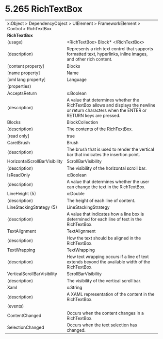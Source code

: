 <html dir="LTR" xmlns:mshelp="http://msdn.microsoft.com/mshelp" xmlns:ddue="http://ddue.schemas.microsoft.com/authoring/2003/5" xmlns:xlink="http://www.w3.org/1999/xlink" xmlns:tool="http://www.microsoft.com/tooltip">

<body>
 <input type="hidden" id="userDataCache" class="userDataStyle">
 <input type="hidden" id="hiddenScrollOffset">
 <img id="dropDownImage" style="display:none; height:0; width:0;" src="../local/drpdown.gif">
 <img id="dropDownHoverImage" style="display:none; height:0; width:0;" src="../local/drpdown_orange.gif">
 <img id="collapseImage" style="display:none; height:0; width:0;" src="../local/collapse.gif">
 <img id="expandImage" style="display:none; height:0; width:0;" src="../local/exp.gif">
 <img id="collapseAllImage" style="display:none; height:0; width:0;" src="../local/collall.gif">
 <img id="expandAllImage" style="display:none; height:0; width:0;" src="../local/expall.gif">
 <img id="copyImage" style="display:none; height:0; width:0;" src="../local/copycode.gif">
 <img id="copyHoverImage" style="display:none; height:0; width:0;" src="../local/copycodeHighlight.gif">
 <div id="header"><h1 class="heading">5.265 RichTextBox</h1></div>

 <div id="mainSection">
 <div id="mainBody">
 <div id="allHistory" class="saveHistory" onsave="saveAll()" onload="loadAll()"></div>
 <p xmlns:wsd="http://wsdev.schemas.microsoft.com/authoring/2008/2" xmlns:msxsl="urn:schemas-microsoft-com:xslt" xmlns:script="urn:script" xmlns:build="urn:build">
 </p>
 <div id="sectionSection0" class="section" name="collapseableSection">
 <content xmlns="http://ddue.schemas.microsoft.com/authoring/2003/5" xmlns:wsd="http://wsdev.schemas.microsoft.com/authoring/2008/2" xmlns:msxsl="urn:schemas-microsoft-com:xslt" xmlns:script="urn:script" xmlns:build="urn:build">
 </content>
 </div>
 <div id="sectionSection1" class="section" name="collapseableSection">
 <content xmlns="http://ddue.schemas.microsoft.com/authoring/2003/5" xmlns:wsd="http://wsdev.schemas.microsoft.com/authoring/2008/2" xmlns:msxsl="urn:schemas-microsoft-com:xslt" xmlns:script="urn:script" xmlns:build="urn:build">
 <table class="ProtocolAuthoredTable" xmlns="">
 <tr><td colspan="2">
<mshelp:link keywords="55aacd72-e114-4aa1-b774-3f7ded5e1f7d" tabindex="0">x:Object</mshelp:link> &gt; <mshelp:link keywords="c4d521a5-4c74-448c-997c-0e9e9c99e9b7" tabindex="0">DependencyObject</mshelp:link> &gt; <mshelp:link keywords="053e800a-9c26-4d47-8d3f-4262d9420ea6" tabindex="0">UIElement</mshelp:link> &gt; <mshelp:link keywords="77d2aa00-6f1c-4b4b-9b97-7292afdb6ba3" tabindex="0">FrameworkElement</mshelp:link> &gt; <mshelp:link keywords="71beb975-5456-404d-8b49-5ba1c8fe63de" tabindex="0">Control</mshelp:link> &gt; <mshelp:link keywords="5e0129ab-3b4d-4aaa-a965-127e5045765d" tabindex="0">RichTextBox</mshelp:link> </td>
 </tr>
 <tr><td colspan="2">
 <b>RichTextBox</b> </td>
 </tr>
 <tr><td><div class="indent0">(usage)</div></td>
 <td>&lt;RichTextBox&gt; <mshelp:link keywords="07e7da84-545d-47dd-b2c6-51f600297f7c" tabindex="0">Block</mshelp:link>* &lt;/RichTextBox&gt;</td>
 </tr>
 <tr><td><div class="indent0">(description)</div></td>
 <td>Represents a rich text control that supports formatted text, hyperlinks, inline images, and other rich content.</td>
 </tr>
 <tr><td><div class="indent0">[content property]</div></td>
 <td><mshelp:link keywords="5e0129ab-3b4d-4aaa-a965-127e5045765d" tabindex="0">Blocks</mshelp:link></td>
 </tr>
 <tr><td><div class="indent0">[name property]</div></td>
 <td><mshelp:link keywords="eef161d8-02b9-4cb8-a1c3-c509d4caee31" tabindex="0">Name</mshelp:link></td>
 </tr>
 <tr><td><div class="indent0">[xml lang property]</div></td>
 <td><mshelp:link keywords="eef161d8-02b9-4cb8-a1c3-c509d4caee31" tabindex="0">Language</mshelp:link></td>
 </tr>
 <tr><td><div class="indent0">(properties)</div></td>
 <td></td>
 </tr>
 <tr><td><div class="indent2">AcceptsReturn</div></td>
 <td><mshelp:link keywords="c052ee98-5d1a-451f-98f3-838ac0dca971" tabindex="0">x:Boolean</mshelp:link></td>
 </tr>
 <tr><td><div class="indent4">(description)</div></td>
 <td>A value that determines whether the RichTextBox allows and displays the newline or return characters when the ENTER or RETURN keys are pressed.</td>
 </tr>
 <tr><td><div class="indent2">Blocks</div></td>
 <td><mshelp:link keywords="303b3655-f537-42f4-979e-01978c4da937" tabindex="0">BlockCollection</mshelp:link></td>
 </tr>
 <tr><td><div class="indent4">(description)</div></td>
 <td>The contents of the RichTextBox.</td>
 </tr>
 <tr><td><div class="indent4">[read only]</div></td>
 <td>true</td>
 </tr>
 <tr><td><div class="indent2">CaretBrush</div></td>
 <td><mshelp:link keywords="a920b39e-6354-4ed3-b532-af46989027e1" tabindex="0">Brush</mshelp:link></td>
 </tr>
 <tr><td><div class="indent4">(description)</div></td>
 <td>The brush that is used to render the vertical bar that indicates the insertion point.</td>
 </tr>
 <tr><td><div class="indent2">HorizontalScrollBarVisibility</div></td>
 <td><mshelp:link keywords="8efaaac3-4b6b-4ce9-8b70-7dcce0dd4801" tabindex="0">ScrollBarVisibility</mshelp:link></td>
 </tr>
 <tr><td><div class="indent4">(description)</div></td>
 <td>The visibility of the horizontal scroll bar.</td>
 </tr>
 <tr><td><div class="indent2">IsReadOnly</div></td>
 <td><mshelp:link keywords="c052ee98-5d1a-451f-98f3-838ac0dca971" tabindex="0">x:Boolean</mshelp:link></td>
 </tr>
 <tr><td><div class="indent4">(description)</div></td>
 <td>A value that determines whether the user can change the text in the RichTextBox.</td>
 </tr>
 <tr><td><div class="indent2">LineHeight (5)</div></td>
 <td><mshelp:link keywords="b4cd2d49-bb12-4f4b-ba12-424f101aa37d" tabindex="0">x:Double</mshelp:link></td>
 </tr>
 <tr><td><div class="indent4">(description)</div></td>
 <td>The height of each line of content.</td>
 </tr>
 <tr><td><div class="indent2">LineStackingStrategy (5)</div></td>
 <td><mshelp:link keywords="77de985f-3b00-4b10-ad95-6052c5cfb5f5" tabindex="0">LineStackingStrategy</mshelp:link></td>
 </tr>
 <tr><td><div class="indent4">(description)</div></td>
 <td>A value that indicates how a line box is determined for each line of text in the RichTextBox.</td>
 </tr>
 <tr><td><div class="indent2">TextAlignment</div></td>
 <td><mshelp:link keywords="2e667d01-3722-4228-a987-663ec087ba86" tabindex="0">TextAlignment</mshelp:link></td>
 </tr>
 <tr><td><div class="indent4">(description)</div></td>
 <td>How the text should be aligned in the RichTextBox.</td>
 </tr>
 <tr><td><div class="indent2">TextWrapping</div></td>
 <td><mshelp:link keywords="7043751f-4b78-48d3-9e4e-0f59953b85b5" tabindex="0">TextWrapping</mshelp:link></td>
 </tr>
 <tr><td><div class="indent4">(description)</div></td>
 <td>How text wrapping occurs if a line of text extends beyond the available width of the RichTextBox.</td>
 </tr>
 <tr><td><div class="indent2">VerticalScrollBarVisibility</div></td>
 <td><mshelp:link keywords="8efaaac3-4b6b-4ce9-8b70-7dcce0dd4801" tabindex="0">ScrollBarVisibility</mshelp:link></td>
 </tr>
 <tr><td><div class="indent4">(description)</div></td>
 <td>The visibility of the vertical scroll bar.</td>
 </tr>
 <tr><td><div class="indent2">Xaml</div></td>
 <td><mshelp:link keywords="30ea7178-ce7a-4906-8301-73d527dfd30d" tabindex="0">x:String</mshelp:link></td>
 </tr>
 <tr><td><div class="indent4">(description)</div></td>
 <td>A XAML representation of the content in the RichTextBox.</td>
 </tr>
 <tr><td><div class="indent0">(events)</div></td>
 <td></td>
 </tr>
 <tr><td><div class="indent2">ContentChanged</div></td>
 <td>Occurs when the content changes in a RichTextBox.</td>
 </tr>
 <tr><td><div class="indent2">SelectionChanged</div></td>
 <td>Occurs when the text selection has changed.</td>
 </tr>
</table>
 </content>
 </div>
 <!--[if gte IE 5]>
 <tool:tip element="languageFilterToolTip" avoidmouse="false"/>
 <![endif]-->
 </div>
 <a name="feedback"></a><span></span>
 </div>
</body></html>
